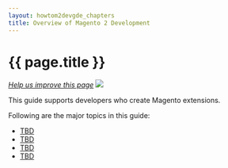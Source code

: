 ```yaml
---
layout: howtom2devgde_chapters
title: Overview of Magento 2 Development
---
```


<h1 id="devgde-overview">{{ page.title }}</h1>

<p><a href="{{ site.githuburl }}m2devgde/m2devgde-overview.md" target="_blank"><em>Help us improve this page</em></a>&nbsp;<img src="{{ site.baseurl }}common/images/newWindow.gif"/></p>

This guide supports developers who create Magento extensions. 

Following are the major topics in this guide:

*	<a href="{{ site.gdeurl }}m2devgde/tbd/TBD.html">TBD</a>
*	<a href="{{ site.gdeurl }}m2devgde/tbd/TBD.html">TBD</a>
*	<a href="{{ site.gdeurl }}m2devgde/tbd/TBD.html">TBD</a>
*	<a href="{{ site.gdeurl }}m2devgde/tbd/TBD.html">TBD</a>